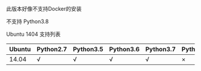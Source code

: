 此版本好像不支持Docker的安装

不支持 Python3.8

Ubuntu 1404 支持列表


| Ubuntu | Python2.7 | Python3.5 | Python3.6 | Python3.7 | Python3.8 | Docker |
|--------|-----------|-----------|-----------|-----------|-----------|--------|
| 14.04  | √         | √         | √         | √         | ×         | ×      |